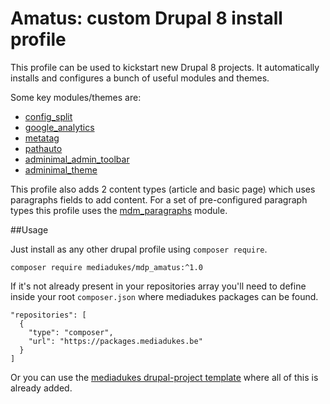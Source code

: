 # Amatus: custom Drupal 8 install profile

This profile can be used to kickstart new Drupal 8 projects. It automatically installs and configures a bunch of useful modules and themes.

Some key modules/themes are:

- [config_split](https://www.drupal.org/project/config_split)
- [google_analytics](https://www.drupal.org/project/google_analytics)
- [metatag](https://www.drupal.org/project/metatag)
- [pathauto](https://www.drupal.org/project/pathauto)
- [adminimal_admin_toolbar](https://www.drupal.org/project/adminimal_admin_toolbar)
- [adminimal_theme](https://www.drupal.org/project/adminimal_theme)

This profile also adds 2 content types (article and basic page) which uses paragraphs fields to add content. For a set of pre-configured paragraph types this profile uses the [mdm_paragraphs](https://github.com/mediadukes/mdm_paragraphs) module.


##Usage

Just install as any other drupal profile using `composer require`.

```
composer require mediadukes/mdp_amatus:^1.0
```

If it's not already present in your repositories array you'll need to define inside your root `composer.json` where mediadukes packages can be found.

```
"repositories": [
  {
    "type": "composer",
    "url": "https://packages.mediadukes.be"
  }
]
```

Or you can use the [mediadukes drupal-project template](https://github.com/mediadukes/drupal-project) where all of this is already added.
